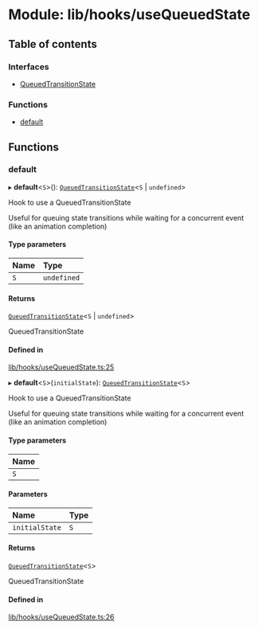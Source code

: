 # Module: lib/hooks/useQueuedState

## Table of contents

### Interfaces

- [QueuedTransitionState](../wiki/lib.hooks.useQueuedState.QueuedTransitionState)

### Functions

- [default](../wiki/lib.hooks.useQueuedState#default)

## Functions

### default

▸ **default**<`S`\>(): [`QueuedTransitionState`](../wiki/lib.hooks.useQueuedState.QueuedTransitionState)<`S` \| `undefined`\>

Hook to use a QueuedTransitionState

Useful for queuing state transitions while waiting for a concurrent event (like an animation completion)

#### Type parameters

| Name | Type |
| :------ | :------ |
| `S` | `undefined` |

#### Returns

[`QueuedTransitionState`](../wiki/lib.hooks.useQueuedState.QueuedTransitionState)<`S` \| `undefined`\>

QueuedTransitionState

#### Defined in

[lib/hooks/useQueuedState.ts:25](https://github.com/tristanjohnson849/react-controlled-animations/blob/699e18a/src/lib/hooks/useQueuedState.ts#L25)

▸ **default**<`S`\>(`initialState`): [`QueuedTransitionState`](../wiki/lib.hooks.useQueuedState.QueuedTransitionState)<`S`\>

Hook to use a QueuedTransitionState

Useful for queuing state transitions while waiting for a concurrent event (like an animation completion)

#### Type parameters

| Name |
| :------ |
| `S` |

#### Parameters

| Name | Type |
| :------ | :------ |
| `initialState` | `S` |

#### Returns

[`QueuedTransitionState`](../wiki/lib.hooks.useQueuedState.QueuedTransitionState)<`S`\>

QueuedTransitionState

#### Defined in

[lib/hooks/useQueuedState.ts:26](https://github.com/tristanjohnson849/react-controlled-animations/blob/699e18a/src/lib/hooks/useQueuedState.ts#L26)
